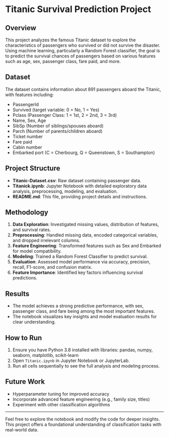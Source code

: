 # Titanic Survival Prediction Project

## Overview
This project analyzes the famous Titanic dataset to explore the characteristics of passengers who survived or did not survive the disaster. Using machine learning, particularly a Random Forest classifier, the goal is to predict the survival chances of passengers based on various features such as age, sex, passenger class, fare paid, and more.

## Dataset
The dataset contains information about 891 passengers aboard the Titanic, with features including:
- PassengerId
- Survived (target variable: 0 = No, 1 = Yes)
- Pclass (Passenger Class: 1 = 1st, 2 = 2nd, 3 = 3rd)
- Name, Sex, Age
- SibSp (Number of siblings/spouses aboard)
- Parch (Number of parents/children aboard)
- Ticket number
- Fare paid
- Cabin number
- Embarked port (C = Cherbourg, Q = Queenstown, S = Southampton)

## Project Structure
- **Titanic-Dataset.csv**: Raw dataset containing passenger data.
- **Titanick.ipynb**: Jupyter Notebook with detailed exploratory data analysis, preprocessing, modeling, and evaluation.
- **README.md**: This file, providing project details and instructions.

## Methodology
1. **Data Exploration**: Investigated missing values, distribution of features, and survival rates.
2. **Preprocessing**: Handled missing data, encoded categorical variables, and dropped irrelevant columns.
3. **Feature Engineering**: Transformed features such as Sex and Embarked for model compatibility.
4. **Modeling**: Trained a Random Forest Classifier to predict survival.
5. **Evaluation**: Assessed model performance via accuracy, precision, recall, F1-score, and confusion matrix.
6. **Feature Importance**: Identified key factors influencing survival predictions.

## Results
- The model achieves a strong predictive performance, with sex, passenger class, and fare being among the most important features.
- The notebook visualizes key insights and model evaluation results for clear understanding.

## How to Run
1. Ensure you have Python 3.8 installed with libraries: pandas, numpy, seaborn, matplotlib, scikit-learn
2. Open `Titanic.ipynb` in Jupyter Notebook or JupyterLab.
3. Run all cells sequentially to see the full analysis and modeling process.

## Future Work
- Hyperparameter tuning for improved accuracy
- Incorporate advanced feature engineering (e.g., family size, titles)
- Experiment with other classification algorithms

---

Feel free to explore the notebook and modify the code for deeper insights. This project offers a foundational understanding of classification tasks with real-world data.

